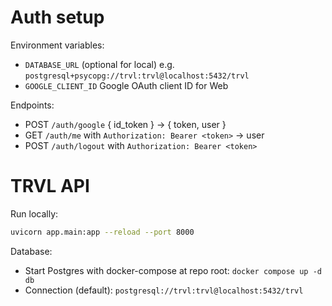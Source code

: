 # Auth setup

Environment variables:

- `DATABASE_URL` (optional for local) e.g. `postgresql+psycopg://trvl:trvl@localhost:5432/trvl`
- `GOOGLE_CLIENT_ID` Google OAuth client ID for Web

Endpoints:

- POST `/auth/google` { id_token } → { token, user }
- GET `/auth/me` with `Authorization: Bearer <token>` → user
- POST `/auth/logout` with `Authorization: Bearer <token>`


# TRVL API

Run locally:

```bash
uvicorn app.main:app --reload --port 8000
```

Database:

- Start Postgres with docker-compose at repo root: `docker compose up -d db`
- Connection (default): `postgresql://trvl:trvl@localhost:5432/trvl`
